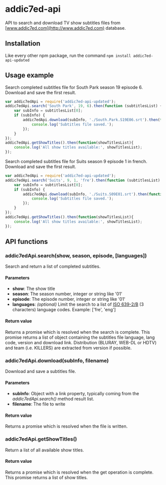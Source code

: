addic7ed-api
============

API to search and download TV show subtitles files from [www.addic7ed.com](http://www.addic7ed.com) database.


Installation
------------

Like every other npm package, run the command
`npm install addic7ed-api-updated`


Usage example
-------------

Search completed subtitles file for South Park season 19 episode 6.
Download and save the first result.

```javascript
var addic7edApi = require('addic7ed-api-updated');
addic7edApi.search('South Park', 19, 6).then(function (subtitlesList) {
    var subInfo = subtitlesList[0];
    if (subInfo) {
        addic7edApi.download(subInfo, './South.Park.S19E06.srt').then(function () {
            console.log('Subtitles file saved.');
        });
    }
});
addic7edApi.getShowTitles().then(function(showTitlesList){
    console.log('All show titles available:', showTitlesList);
});
```

Search completed subtitles file for Suits season 9 episode 1 in french.
Download and save the first result.

```javascript
var addic7edApi = require('addic7ed-api-updated');
addic7edApi.search('Suits', 9, 1, 'fre').then(function (subtitlesList) {
    var subInfo = subtitlesList[0];
    if (subInfo) {
        addic7edApi.download(subInfo, './Suits.S09E01.srt').then(function () {
            console.log('Subtitles file saved.');
        });
    }
});
addic7edApi.getShowTitles().then(function(showTitlesList){
    console.log('All show titles available:', showTitlesList);
});
```


API functions
-------------

### addic7edApi.search(show, season, episode, [languages])

Search and return a list of completed subtitles.

#### Parameters

+ **show**: The show title
+ **season**: The season number, integer or string like '01'
+ **episode**: The episode number, integer or string like '01'
+ **languages**: _(optional)_ Limit the search to a list of [ISO 639-2/B](https://en.wikipedia.org/wiki/List_of_ISO_639-2_codes) (3 characters) language codes.
Example: ['fre', 'eng']

#### Return value

Returns a promise which is resolved when the search is complete. This promise returns a list of object containing the subtitles file language, lang code, version and
download link. Distribution (BLURAY, WEB-DL or HDTV) and team (i.e. KILLERS) are extracted from version if possible.


### addic7edApi.download(subInfo, filename)

Download and save a subtitles file.

#### Parameters

+ **subInfo**: Object with a link property, typically coming from the _addic7edApi.search()_ method result list.
+ **filename**: The file to write

#### Return value

Returns a promise which is resolved when the file is written.

### addic7edApi.getShowTitles()

Return a list of all available show titles.

#### Return value

Returns a promise which is resolved when the get operation is complete. This promise returns a list of show titles.